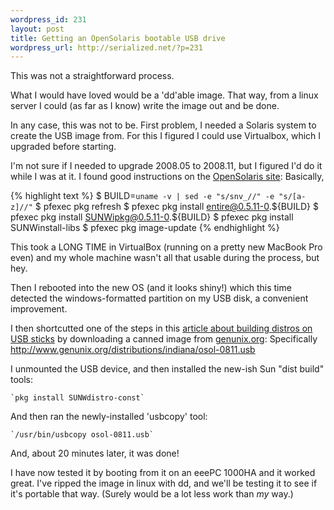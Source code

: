 ```yaml
--- 
wordpress_id: 231
layout: post
title: Getting an OpenSolaris bootable USB drive
wordpress_url: http://serialized.net/?p=231
---
```

This was not a straightforward process.

What I would have loved would be a 'dd'able image. That way, from a linux server I could (as far as I know) write the image out and be done.

In any case, this was not to be.
First problem, I needed a Solaris system to create the USB image from.
For this I figured I could use Virtualbox, which I upgraded before starting.

I'm not sure if I needed to upgrade 2008.05 to 2008.11, but I figured I'd do it while I was at it. I found good instructions on the <a href="http://www.opensolaris.org/os/project/indiana/resources/relnotes/200805/image-update/">OpenSolaris site</a>: Basically,

{% highlight text %}
$ BUILD=`uname -v | sed -e "s/snv_//" -e "s/[a-z]//"`
$ pfexec pkg refresh
$ pfexec pkg install entire@0.5.11-0.${BUILD}
$ pfexec pkg install SUNWipkg@0.5.11-0.${BUILD}
$ pfexec pkg install SUNWinstall-libs 
$ pfexec pkg image-update
{% endhighlight %}

This took a LONG TIME in VirtualBox (running on a pretty new MacBook Pro even) and my whole machine wasn't all that usable during the process, but hey.

Then I rebooted into the new OS (and it looks shiny!) which this time detected the windows-formatted partition on my USB disk, a convenient improvement.

I then shortcutted one of the steps in this <a href="http://blogs.sun.com/clayb/entry/creating_opensolaris_usb_sticks_is">article about building distros on USB sticks</a> by downloading a canned image from <a href="http://genunix.org">genunix.org</a>: Specifically <a href="http://www.genunix.org/distributions/indiana/osol-0811.usb">http://www.genunix.org/distributions/indiana/osol-0811.usb</a>

I unmounted the USB device, and then installed the new-ish Sun "dist build" tools:

    `pkg install SUNWdistro-const`

And then ran the newly-installed 'usbcopy' tool:

    `/usr/bin/usbcopy osol-0811.usb`

And, about 20 minutes later, it was done!

I have now tested it by booting from it on an eeePC 1000HA and it worked great. I've ripped the image in linux with dd, and we'll be testing it to see if it's portable that way. (Surely would be a lot less work than <i>my</i> way.)
